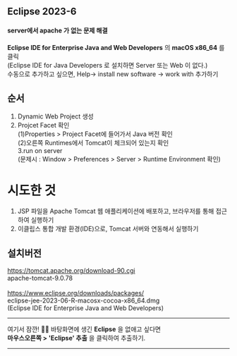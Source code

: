 ## Eclipse 2023-6

#### server에서 apache 가 없는 문제 해결

**Eclipse IDE for Enterprise Java and Web Developers** 의 **macOS x86_64** 를 클릭
<br>
(Eclipse IDE for Java Developers 로 설치하면 Server 또는 Web 이 없다.)
<br>
수동으로 추가하고 싶으면, Help-> install new software -> work with 추가하기

## 순서

1. Dynamic Web Project 생성
   <br>
2. Projcet Facet 확인
   <br>
   (1)Properties > Project Facet에 들어가서 Java 버전 확인
   <br>
   (2)오른쪽 Runtimes에서 Tomcat이 체크되어 있는지 확인
   <br>
   3.run on server
   <br>
   (문제시 : Window > Preferences > Server > Runtime Environment 확인)

# 시도한 것

1.  JSP 파일을 Apache Tomcat 웹 애플리케이션에 배포하고, 브라우저를 통해 접근하여 실행하기
    <br>
2.  이클립스 통합 개발 환경(IDE)으로, Tomcat 서버와 연동해서 실행하기

## 설치버전

https://tomcat.apache.org/download-90.cgi
<br>
apache-tomcat-9.0.78
<br>
<br>
https://www.eclipse.org/downloads/packages/
<br>
eclipse-jee-2023-06-R-macosx-cocoa-x86_64.dmg
<br>
(Eclipse IDE for Enterprise Java and Web Developers)

---

여기서 잠깐! 🤚🏻 바탕화면에 생긴 **Eclipse** 을 없애고 싶다면
<br>
**마우스오른쪽 > 'Eclipse' 추출** 을 클릭하여 추출하기.

---
